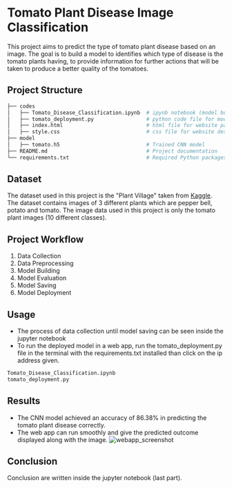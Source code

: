 # Tomato Plant Disease Image Classification
This project aims to predict the type of tomato plant disease based on an image. The goal is to build a model to identifies which type of disease is the tomato plants having, 
to provide information for further actions that will be taken to produce a better quality of the tomatoes.

## Project Structure
```bash
├── codes
│   ├── Tomato_Disease_Classification.ipynb  # ipynb notebook (model building)
│   ├── tomato_deployment.py                 # python code file for model deployment
│   ├── index.html                           # html file for website page
│   ├── style.css                            # css file for website design
├── model
│   ├── tomato.h5                            # Trained CNN model
├── README.md                                # Project documentation
└── requirements.txt                         # Required Python packages
```

## Dataset
The dataset used in this project is the "Plant Village" taken from [Kaggle](https://www.kaggle.com/datasets/arjuntejaswi/plant-village). 
The dataset contains images of 3 different plants which are pepper bell, potato and tomato. The image data used in this project is only the tomato plant images (10 different classes).

## Project Workflow
1. Data Collection
2. Data Preprocessing
3. Model Building
4. Model Evaluation
5. Model Saving
6. Model Deployment

## Usage
* The process of data collection until model saving can be seen inside the jupyter notebook
* To run the deployed model in a web app, run the tomato_deployment.py file in the terminal with the requirements.txt installed than click on the ip address given.
```bash
Tomato_Disease_Classification.ipynb
tomato_deployment.py
```

## Results
* The CNN model achieved an accuracy of 86.38% in predicting the tomato plant disease correctly.
* The web app can run smoothly and give the predicted outcome displayed along with the image.
![webapp_screenshot](https://github.com/user-attachments/assets/081041cb-b98d-40c0-b358-37e2dfd39224)

## Conclusion
Conclusion are written inside the jupyter notebook (last part).
